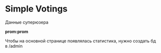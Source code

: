 # Simple Votings

Данные суперюзера

**prom:prom**

Чтобы на основной странице появлялась статистика, нужно создать бд в /admin

